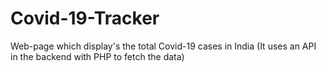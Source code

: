 # Covid-19-Tracker
Web-page which display's the total Covid-19 cases in India
(It uses an API in the backend with PHP to fetch the data)
